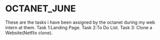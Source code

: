 # OCTANET_JUNE
These are the tasks i have been assigned by the octanet during my web intern at them.
Task 1:Landing Page.
Task 2:To Do List.
Task 3: Clone a Website(Netflix clone).
